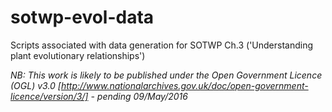 # sotwp-evol-data
Scripts associated with data generation for SOTWP Ch.3 ('Understanding plant evolutionary relationships')

*NB: This work is likely to be published under the Open Government Licence (OGL) v3.0 [http://www.nationalarchives.gov.uk/doc/open-government-licence/version/3/] - pending 09/May/2016*
